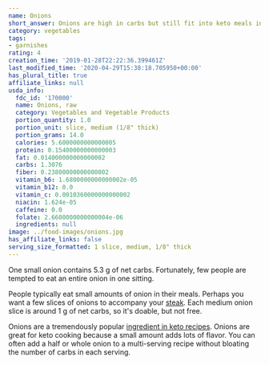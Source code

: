 ```yaml
---
name: Onions
short_answer: Onions are high in carbs but still fit into keto meals in small portions.
category: vegetables
tags:
- garnishes
rating: 4
creation_time: '2019-01-28T22:22:36.399461Z'
last_modified_time: '2020-04-29T15:38:18.705950+00:00'
has_plural_title: true
affiliate_links: null
usda_info:
  fdc_id: '170000'
  name: Onions, raw
  category: Vegetables and Vegetable Products
  portion_quantity: 1.0
  portion_unit: slice, medium (1/8" thick)
  portion_grams: 14.0
  calories: 5.6000000000000005
  protein: 0.15400000000000003
  fat: 0.014000000000000002
  carbs: 1.3076
  fiber: 0.23800000000000002
  vitamin_b6: 1.6800000000000002e-05
  vitamin_b12: 0.0
  vitamin_c: 0.0010360000000000002
  niacin: 1.624e-05
  caffeine: 0.0
  folate: 2.6600000000000004e-06
  ingredients: null
image: ../food-images/onions.jpg
has_affiliate_links: false
serving_size_formatted: 1 slice, medium, 1/8" thick
---
```

One small onion contains 5.3 g of net carbs. Fortunately, few people are tempted to eat an entire onion in one sitting.

People typically eat small amounts of onion in their meals. Perhaps you want a few slices of onions to accompany your [steak](/steak). Each medium onion slice is around 1 g of net carbs, so it's doable, but not free.

Onions are a tremendously popular [ingredient in keto recipes](https://recipe-search.isitketo.org/?q=onion). Onions are great for keto cooking because a small amount adds lots of flavor. You can often add a half or whole onion to a multi-serving recipe without bloating the number of carbs in each serving.
